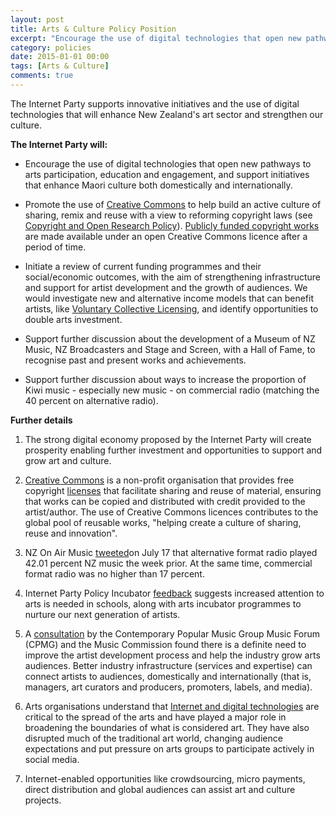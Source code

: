```yaml
---
layout: post
title: Arts & Culture Policy Position
excerpt: "Encourage the use of digital technologies that open new pathways to arts participation, education and engagement, and support initiatives that enhance Maori culture both domestically and internationally"
category: policies
date: 2015-01-01 00:00
tags: [Arts & Culture]
comments: true
---
```


The Internet Party supports innovative initiatives and the use of digital technologies that will enhance New Zealand's art sector and strengthen our culture.

**The Internet Party will:**

- Encourage the use of digital technologies that open new pathways to arts participation, education and engagement, and support initiatives that enhance Maori culture both domestically and internationally.

- Promote the use of [Creative Commons](http://creativecommons.org.nz/culture/) to help build an active culture of sharing, remix and reuse with a view to reforming copyright laws (see [Copyright and Open Research Policy](https://docs.google.com/document/d/1Le3rY0wlh9tJaBzpxK5xrpeWID-j5FmeE4dqONdQATE/edit)). [Publicly funded copyright works](http://creativecommons.org.nz/2013/05/ccanzs-submission-to-nz-on-air/) are made available under an open Creative Commons licence after a period of time.

- Initiate a review of current funding programmes and their social/economic outcomes, with the aim of strengthening infrastructure and support for artist development and the growth of audiences. We would investigate new and alternative income models that can benefit artists, like [Voluntary Collective Licensing](http://creativefreedom.org.nz/goals/industry-challenge-sell-file-sharing-licence/), and identify opportunities to double arts investment.

- Support further discussion about the development of a Museum of NZ Music, NZ Broadcasters and Stage and Screen, with a Hall of Fame, to recognise past and present works and achievements.

- Support further discussion about ways to increase the proportion of Kiwi music - especially new music - on commercial radio (matching the 40 percent on alternative radio).

**Further details**

1. The strong digital economy proposed by the Internet Party will create prosperity enabling further investment and opportunities to support and grow art and culture.

2. [Creative Commons](http://creativecommons.org.nz/about/about-creative-commons/) is a non-profit organisation that provides free copyright [licenses](http://creativecommons.org.nz/licences/licences-explained/) that facilitate sharing and reuse of material, ensuring that works can be copied and distributed with credit provided to the artist/author. The use of Creative Commons licences contributes to the global pool of reusable works, "helping create a culture of sharing, reuse and innovation".

3. NZ On Air Music [tweeted](https://twitter.com/nzonairmusic/status/489890640382017536)on July 17 that alternative format radio played 42.01 percent NZ music the week prior. At the same time, commercial format radio was no higher than 17 percent. 

4. Internet Party Policy Incubator [feedback](https://internet-party.loomio.org/d/friy4lv6/what-can-we-do-to-nurture-and-improve-our-art-culture-sector) suggests increased attention to arts is needed in schools, along with arts incubator programmes to nurture our next generation of artists. 

5. A [consultation](http://nzmusic.org.nz/media/uploads/Final_Music_Commission_Strategic_Plan_2014-2016.pdf#page=3) by the Contemporary Popular Music Group Music Forum (CPMG) and the Music Commission found there is a definite need to improve the artist development process and help the industry grow arts audiences. Better industry infrastructure (services and expertise) can connect artists to audiences, domestically and internationally (that is, managers, art curators and producers, promoters, labels, and media).

6. Arts organisations understand that [Internet and digital technologies](http://www.apple.com/) are critical to the spread of the arts and have played a major role in broadening the boundaries of what is considered art. They have also disrupted much of the traditional art world, changing audience expectations and put pressure on arts groups to participate actively in social media. 

7. Internet-enabled opportunities like crowdsourcing, micro payments, direct distribution and global audiences can assist art and culture projects.